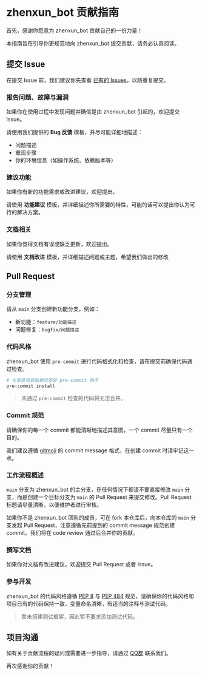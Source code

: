 # zhenxun_bot 贡献指南

首先，感谢你愿意为 zhenxun_bot 贡献自己的一份力量！

本指南旨在引导你更规范地向 zhenxun_bot 提交贡献，请务必认真阅读。

## 提交 Issue

在提交 Issue 前，我们建议你先查看 [已有的 Issues](https://github.com/HibiKier/zhenxun_bot/issues)，以防重复提交。

### 报告问题、故障与漏洞

如果你在使用过程中发现问题并确信是由 zhenxun_bot 引起的，欢迎提交 Issue。

请使用我们提供的 **Bug 反馈** 模板，并尽可能详细地描述：

- 问题描述
- 重现步骤
- 你的环境信息（如操作系统、依赖版本等）

### 建议功能

如果你有新的功能需求或改进建议，欢迎提出。

请使用 **功能建议** 模板，并详细描述你所需要的特性，可能的话可以提出你认为可行的解决方案。

### 文档相关

如果你觉得文档有误或缺乏更新，欢迎提出。

请使用 **文档改进** 模板，并详细描述问题或主题，希望我们做出的修改

## Pull Request

### 分支管理

请从 `main` 分支创建新功能分支，例如：

- 新功能：`feature/功能描述`
- 问题修复：`bugfix/问题描述`

### 代码风格

zhenxun_bot 使用 `pre-commit` 进行代码格式化和检查，请在提交前确保代码通过检查。

```bash
# 在安装项目依赖后安装 pre-commit 钩子
pre-commit install
```

> 未通过 `pre-commit` 检查的代码将无法合并。

### Commit 规范

请确保你的每一个 commit 都能清晰地描述其意图，一个 commit 尽量只有一个目的。

我们建议遵循 [gitmoji](https://gitmoji.dev/) 的 commit message 格式，在创建 commit 时请牢记这一点。

### 工作流程概述

`main` 分支为 zhenxun_bot 的主分支，在任何情况下都请不要直接修改 `main` 分支，而是创建一个目标分支为 `main` 的 Pull Request 来提交修改。Pull Request 标题请尽量清晰，以便维护者进行审核。

如果你不是 zhenxun_bot 团队的成员，可在 fork 本仓库后，向本仓库的 `main` 分支发起 Pull Request，注意遵循先前提到的 commit message 规范创建 commit。我们将在 code review 通过后合并你的贡献。

### 撰写文档

如果你对文档有改进建议，欢迎提交 Pull Request 或者 Issue。

[//]: # (我们使用 Markdown 编写文档，建议遵循以下规范：)

[//]: # ()
[//]: # (1. 中文与英文、数字、半角符号之间需要有空格。例：`zhenxun_bot 是一个高效的聊天机器人。`)

[//]: # (2. 若非英文整句，使用全角标点符号。例：`现在你可以看到机器人回复你：“Hello，世界！”。`)

[//]: # (3. 直引号`「」`和弯引号`“”`都可接受，但同一份文件里应使用同种引号。)

[//]: # (4. **不要使用斜体**，你不需要一种与粗体不同的强调。)

[//]: # (5. 文档中应以“我们”指代开发者，以“用户”指代机器人的使用者。)

[//]: # ()
[//]: # (如果你需要编辑器检查 Markdown 规范，可以在 VSCode 中安装 `markdownlint` 扩展。)

### 参与开发

zhenxun_bot 的代码风格遵循 [PEP 8](https://www.python.org/dev/peps/pep-0008/) 与 [PEP 484](https://www.python.org/dev/peps/pep-0484/) 规范，请确保你的代码风格和项目已有的代码保持一致，变量命名清晰，有适当的注释与测试代码。

> 暂未搭建测试框架，因此暂不要求添加测试代码。

## 项目沟通

如有关于贡献流程的疑问或需要进一步指导，请通过 [QQ群](https://jq.qq.com/?_wv=1027&k=u8PgBkMZ) 联系我们。

再次感谢你的贡献！